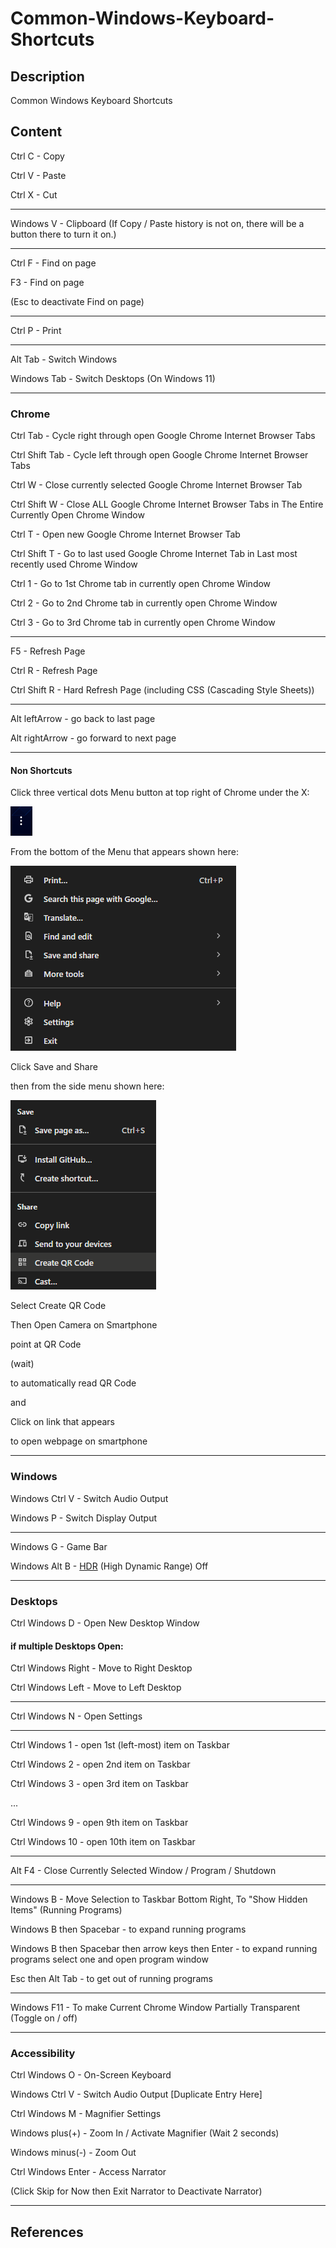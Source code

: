# Common-Windows-Keyboard-Shortcuts

## Description

Common Windows Keyboard Shortcuts

## Content

Ctrl C - Copy

Ctrl V - Paste

Ctrl X - Cut

____

Windows V - Clipboard (If Copy / Paste history is not on, there will be a button there to turn it on.)

____

Ctrl F - Find on page

F3 - Find on page

(Esc to deactivate Find on page)

____

Ctrl P - Print

____

Alt Tab - Switch Windows

Windows Tab - Switch Desktops (On Windows 11)

____

### Chrome

Ctrl Tab - Cycle right through open Google Chrome Internet Browser Tabs

Ctrl Shift Tab - Cycle left through open Google Chrome Internet Browser Tabs

Ctrl W - Close currently selected Google Chrome Internet Browser Tab

Ctrl Shift W - Close ALL Google Chrome Internet Browser Tabs in The Entire Currently Open Chrome Window 

Ctrl T - Open new Google Chrome Internet Browser Tab

Ctrl Shift T - Go to last used Google Chrome Internet Tab in Last most recently used Chrome Window

Ctrl 1 - Go to 1st Chrome tab in currently open Chrome Window

Ctrl 2 - Go to 2nd Chrome tab in currently open Chrome Window 

Ctrl 3 - Go to 3rd Chrome tab in currently open Chrome Window 

____

F5 - Refresh Page

Ctrl R - Refresh Page

Ctrl Shift R - Hard Refresh Page (including CSS (Cascading Style Sheets))

____

Alt leftArrow - go back to last page

Alt rightArrow - go forward to next page

____

#### Non Shortcuts

Click three vertical dots Menu button at top right of Chrome under the X:

![Chrome Options Button](/static/images/ChromeOptions.png)

From the bottom of the Menu that appears shown here:

![Chrome Options Menu](/static/images/ChromeOptions2.png)

Click Save and Share

then from the side menu shown here:

![Chrome Options Menu > Click and Share Menu](/static/images/ChromeOptions3.png)

Select Create QR Code

Then Open Camera on Smartphone

point at QR Code

(wait)

to automatically read QR Code

and 

Click on link that appears 

to open webpage on smartphone

____

### Windows

Windows Ctrl V - Switch Audio Output

Windows P - Switch Display Output

____

Windows G - Game Bar

Windows Alt B - [HDR](https://support.microsoft.com/en-us/windows/hdr-settings-in-windows-2d767185-38ec-7fdc-6f97-bbc6c5ef24e6) (High Dynamic Range) Off

____

### Desktops

Ctrl Windows D - Open New Desktop Window

#### if multiple Desktops Open:

Ctrl Windows Right - Move to Right Desktop

Ctrl Windows Left - Move to Left Desktop

____

Ctrl Windows N - Open Settings

____

Ctrl Windows 1 - open 1st (left-most) item on Taskbar

Ctrl Windows 2 - open 2nd item on Taskbar

Ctrl Windows 3 - open 3rd item on Taskbar

...

Ctrl Windows 9 - open 9th item on Taskbar

Ctrl Windows 10 - open 10th item on Taskbar

____

Alt F4 - Close Currently Selected Window / Program / Shutdown

____

Windows B - Move Selection to Taskbar Bottom Right, To "Show Hidden Items" (Running Programs)

Windows B then Spacebar - to expand running programs

Windows B then Spacebar then arrow keys then Enter - to expand running programs select one and open program window

Esc then Alt Tab - to get out of running programs


____

Windows F11 - To make Current Chrome Window Partially Transparent (Toggle on / off)

____

### Accessibility

Ctrl Windows O - On-Screen Keyboard

Windows Ctrl V - Switch Audio Output [Duplicate Entry Here]

Ctrl Windows M - Magnifier Settings

Windows plus(+) - Zoom In / Activate Magnifier (Wait 2 seconds)

Windows minus(-) - Zoom Out

Ctrl Windows Enter - Access Narrator

(Click Skip for Now then Exit Narrator to Deactivate Narrator)

____

## References
